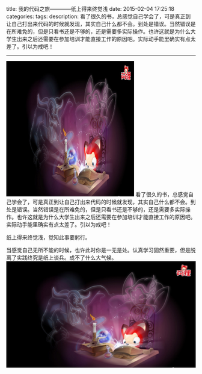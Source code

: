 title: 我的代码之旅————纸上得来终觉浅
date: 2015-02-04 17:25:18
categories: 
tags: 
description:  看了很久的书，总感觉自己学会了，可是真正到让自己打出来代码的时候就发现，其实自己什么都不会。到处是错误。当然错误是在所难免的，但是只看书还是不够的，还是需要多实际操作。也许这就是为什么大学生出来之后还需要在参加培训才能直接工作的原因吧。实际动手能里确实有点太差了。引以为戒吧！  
 <!--more-->

---
<img src="/image/11865.jpg" width=340px height=360px class="img-topic">
  看了很久的书，总感觉自己学会了，可是真正到让自己打出来代码的时候就发现，其实自己什么都不会。到处是错误。当然错误是在所难免的，但是只看书还是不够的，还是需要多实际操作。也许这就是为什么大学生出来之后还需要在参加培训才能直接工作的原因吧。实际动手能里确实有点太差了。引以为戒吧！  <!--more-->

  纸上得来终觉浅，觉知此事要躬行。

  当感觉自己无所不能的时候，也许此时你是一无是处。认真学习固然重要，但是脱离了实践终究是纸上谈兵。成不了什么大气候。<img src="/image/11865.jpg" >


